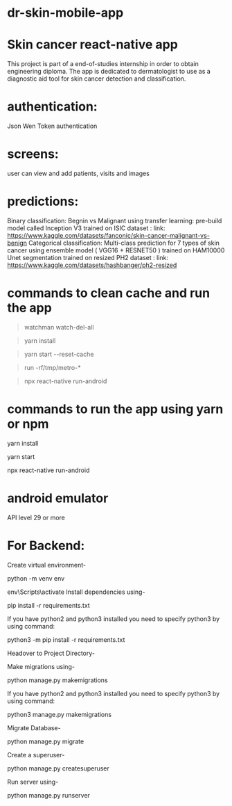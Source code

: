 # dr-skin-mobile-app
# Skin cancer react-native app
This project is part of a end-of-studies internship  in order to obtain engineering diploma.
The app is dedicated to dermatologist to use as a diagnostic aid tool for skin cancer detection and classification.
# authentication:
Json Wen Token authentication
# screens:
user can view and add  patients, visits and images 
# predictions:
Binary classification: Begnin vs Malignant using transfer learning: pre-build model called Inception V3 trained on ISIC dataset : 
link: https://www.kaggle.com/datasets/fanconic/skin-cancer-malignant-vs-benign
Categorical classification: Multi-class prediction for 7 types of skin cancer using ensemble model ( VGG16 + RESNET50 ) trained on HAM10000
Unet segmentation trained on resized PH2 dataset :
link: https://www.kaggle.com/datasets/hashbanger/ph2-resized
# commands to clean cache and run the app
>watchman watch-del-all 
 
>yarn install   

>yarn start --reset-cache

>run -rf/tmp/metro-*

>npx react-native run-android
# commands to run the app  using yarn or npm
yarn install

yarn start

npx react-native run-android

# android emulator
API level 29 or more

# For Backend:
Create virtual environment-

python -m venv env

env\Scripts\activate
Install dependencies using-

pip install -r requirements.txt

If you have python2 and python3 installed you need to specify python3 by using command:

python3 -m pip install -r requirements.txt

Headover to Project Directory-

Make migrations using-

python manage.py makemigrations

If you have python2 and python3 installed you need to specify python3 by using command:

python3 manage.py makemigrations

Migrate Database-

python manage.py migrate

Create a superuser-

python manage.py createsuperuser

Run server using-

python manage.py runserver


